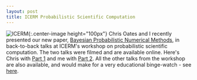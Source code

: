 ```yaml
---
layout: post
title: ICERM Probabilistic Scientific Computation
---
```


![ICERM](http://mpe.dimacs.rutgers.edu/wp-content/uploads/2012/11/ICERM-Cube-and-Name.jpg){:.center-image height="100px"} 
Chris Oates and I recently presented our new paper, [Bayesian Probabilistic Numerical Methods](/papers/pn_foundations), in back-to-back talks at ICERM's workshop on probabilistic scientific computation. The two talks were filmed and are available online. Here's Chris with [Part 1](https://icerm.brown.edu/video_archive/#/play/1307) and me with [Part 2](https://icerm.brown.edu/video_archive/#/play/1308). All the other talks from the workshop are also available, and would make for a very educational binge-watch - see [here](https://icerm.brown.edu/video_archive/#/index).